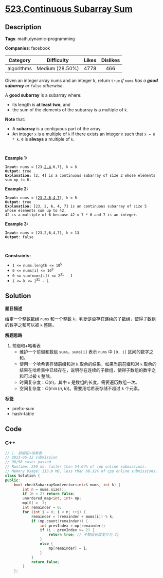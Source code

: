 # [523.Continuous Subarray Sum](https://leetcode.com/problems/continuous-subarray-sum/description/)

## Description

**Tags**: math,dynamic-programming

**Companies**: facebook

|  Category  |   Difficulty    | Likes | Dislikes |
| :--------: | :-------------: | :---: | :------: |
| algorithms | Medium (28.50%) | 4778  |   466    |

<p>Given an integer array nums and an integer k, return <code>true</code> <em>if </em><code>nums</code><em> has a <strong>good subarray</strong> or </em><code>false</code><em> otherwise</em>.</p>
<p>A <strong>good subarray</strong> is a subarray where:</p>
<ul>
  <li>its length is <strong>at least two</strong>, and</li>
  <li>the sum of the elements of the subarray is a multiple of <code>k</code>.</li>
</ul>
<p><strong>Note</strong> that:</p>
<ul>
  <li>A <strong>subarray</strong> is a contiguous part of the array.</li>
  <li>An integer <code>x</code> is a multiple of <code>k</code> if there exists an integer <code>n</code> such that <code>x = n * k</code>. <code>0</code> is <strong>always</strong> a multiple of <code>k</code>.</li>
</ul>
<p>&nbsp;</p>
<p><strong class="example">Example 1:</strong></p>
<pre><code><strong>Input:</strong> nums = [23,<u>2,4</u>,6,7], k = 6
<strong>Output:</strong> true
<strong>Explanation:</strong> [2, 4] is a continuous subarray of size 2 whose elements sum up to 6.</code></pre>
<p><strong class="example">Example 2:</strong></p>
<pre><code><strong>Input:</strong> nums = [<u>23,2,6,4,7</u>], k = 6
<strong>Output:</strong> true
<strong>Explanation:</strong> [23, 2, 6, 4, 7] is an continuous subarray of size 5 whose elements sum up to 42.
42 is a multiple of 6 because 42 = 7 * 6 and 7 is an integer.</code></pre>
<p><strong class="example">Example 3:</strong></p>
<pre><code><strong>Input:</strong> nums = [23,2,6,4,7], k = 13
<strong>Output:</strong> false</code></pre>
<p>&nbsp;</p>
<p><strong>Constraints:</strong></p>
<ul>
  <li><code>1 &lt;= nums.length &lt;= 10<sup>5</sup></code></li>
  <li><code>0 &lt;= nums[i] &lt;= 10<sup>9</sup></code></li>
  <li><code>0 &lt;= sum(nums[i]) &lt;= 2<sup>31</sup> - 1</code></li>
  <li><code>1 &lt;= k &lt;= 2<sup>31</sup> - 1</code></li>
</ul>

## Solution

**题目描述**

给定一个整数数组 `nums` 和一个整数 `k`，判断是否存在连续的子数组，使得子数组的数字之和可以被 `k` 整除。

**解题思路**

1. 前缀和+哈希表
   - 维护一个前缀和数组 `sums`，`sums[i]` 表示 `nums` 中 `[0, i]` 区间的数字之和。
   - 使用一个哈希表存储前缀和对 `k` 取余的结果，如果当前前缀和对 `k` 取余的结果在哈希表中已经存在，说明存在连续的子数组，使得子数组的数字之和可以被 `k` 整除。
   - 时间复杂度：$O(n)$，其中 `n` 是数组的长度。需要遍历数组一次。
   - 空间复杂度：$O(\min(n,k))$。需要用哈希表存储不超过 `k` 个元素。

**标签**

- prefix-sum
- hash-table

<!-- code start -->
## Code

### C++

```cpp
// 1. 前缀和+哈希表
// 2023-06-12 submission
// 98/98 cases passed
// Runtime: 250 ms, faster than 54.64% of cpp online submissions.
// Memory Usage: 113.8 MB, less than 68.32% of cpp online submissions.
class Solution {
public:
    bool checkSubarraySum(vector<int>& nums, int k) {
        int n = nums.size();
        if (n < 2) return false;
        unordered_map<int, int> mp;
        mp[0] = -1;
        int remainder = 0;
        for (int i = 0; i < n; ++i) {
            remainder = (remainder + nums[i]) % k;
            if (mp.count(remainder)) {
                int prevIndex = mp[remainder];
                if (i - prevIndex >= 2) {
                    return true; // 子数组长度至少为 2}
                }
                else {
                    mp[remainder] = i;
                }
            }
            return false;
        }
    };
```

<!-- code end -->
